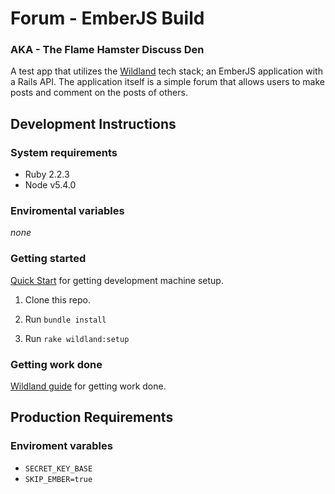 # Forum - EmberJS Build

### AKA - The Flame Hamster Discuss Den

A test app that utilizes the [Wildland](https://github.com/wildland/) tech stack; an EmberJS application with a Rails API. The application itself is a simple forum that allows users to make posts and comment on the posts of others.

## Development Instructions
### System requirements
- Ruby 2.2.3
- Node v5.4.0

### Enviromental variables
*none*

### Getting started
[Quick Start](https://github.com/wildland/guides#setting-up-your-development-enviroment) for getting development machine setup.

1. Clone this repo.

2. Run `bundle install`

3. Run `rake wildland:setup`

### Getting work done
[Wildland guide](https://github.com/wildland/guides) for getting work done.

## Production Requirements
### Enviroment varables
- `SECRET_KEY_BASE`
- `SKIP_EMBER=true`
